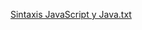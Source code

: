 
[Sintaxis JavaScript y Java.txt](https://github.com/user-attachments/files/15878152/Sintaxis.JavaScript.y.Java.txt)
